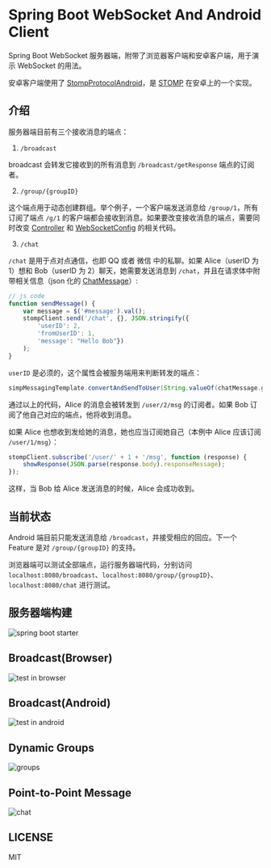 # Spring Boot WebSocket And Android Client

Spring Boot WebSocket 服务器端，附带了浏览器客户端和安卓客户端，用于演示 WebSocket 的用法。

安卓客户端使用了 [StompProtocolAndroid](https://github.com/NaikSoftware/StompProtocolAndroid)，是 [STOMP](https://en.wikipedia.org/wiki/Streaming_Text_Oriented_Messaging_Protocol) 在安卓上的一个实现。

## 介绍

服务器端目前有三个接收消息的端点：

1. `/broadcast`

broadcast 会转发它接收到的所有消息到 `/broadcast/getResponse` 端点的订阅者。

2. `/group/{groupID}`

这个端点用于动态创建群组。举个例子，一个客户端发送消息给 `/group/1`，所有订阅了端点 `/g/1` 的客户端都会接收到消息。如果要改变接收消息的端点，需要同时改变 [Controller](WebSocketServer/src/main/java/me/xlui/im/web/WebSocketController.java#L29) 和 [WebSocketConfig](WebSocketServer/src/main/java/me/xlui/im/config/WebSocketConfig.java#L24) 的相关代码。

3. `/chat`

`/chat` 是用于点对点通信，也即 QQ 或者 微信 中的私聊。如果 Alice（userID 为 1）想和 Bob（userID 为 2）聊天，她需要发送消息到 `/chat`，并且在请求体中附带相关信息（json 化的 [ChatMessage](WebSocketServer/src/main/java/me/xlui/im/message/ChatMessage.java)）:

```js
// js code
function sendMessage() {
    var message = $('#message').val();
    stompClient.send('/chat', {}, JSON.stringify({
        'userID': 2, 
        'fromUserID': 1, 
        'message': "Hello Bob"})
    );
}
```

`userID` 是必须的，这个属性会被服务端用来判断转发的端点：

```java
simpMessagingTemplate.convertAndSendToUser(String.valueOf(chatMessage.getUserID()), "/msg", response);
```

通过以上的代码，Alice 的消息会被转发到 `/user/2/msg` 的订阅者。如果 Bob 订阅了他自己对应的端点，他将收到消息。

如果 Alice 也想收到发给她的消息，她也应当订阅她自己（本例中 Alice 应该订阅 `/user/1/msg`）：

```js
stompClient.subscribe('/user/' + 1 + '/msg', function (response) {
    showResponse(JSON.parse(response.body).responseMessage);
});
```

这样，当 Bob 给 Alice 发送消息的时候，Alice 会成功收到。

## 当前状态

Android 端目前只能发送消息给 `/broadcast`，并接受相应的回应。下一个 Feature 是对 `/group/{groupID}` 的支持。

浏览器端可以测试全部端点，运行服务器端代码，分别访问 `localhost:8080/broadcast`、`localhost:8080/group/{groupID}`、`localhost:8080/chat` 进行测试。

## 服务器端构建

![spring boot starter](Images/spring-boot-starter.png)

## Broadcast(Browser)

![test in browser](Images/websocket-browser-client.gif)

## Broadcast(Android)

![test in android](Images/websocket-android-client.gif)

## Dynamic Groups

![groups](Images/group.gif)

## Point-to-Point Message

![chat](Images/chat.gif)

## LICENSE

MIT
